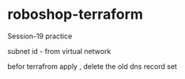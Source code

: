 # roboshop-terraform



Session-19 practice

subnet id - from virtual network


befor terrafrom apply , delete the old dns record set